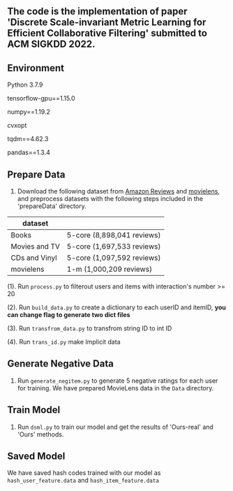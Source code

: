 ## The code is the implementation of paper 'Discrete Scale-invariant Metric Learning for Efficient Collaborative Filtering' submitted to ACM SIGKDD 2022.

## Environment

Python 3.7.9

tensorflow-gpu==1.15.0

numpy==1.19.2

cvxopt

tqdm==4.62.3

pandas==1.3.4

## Prepare Data

1.  Download the following dataset from [Amazon Reviews](http://jmcauley.ucsd.edu/data/amazon/) and [movielens](http://files.grouplens.org/datasets/movielens/), and preprocess datasets with the following steps included in the 'prepareData' directory.

| dataset       |                            |
| ------------- | -------------------------- |
| Books         | 5-core (8,898,041 reviews) |
| Movies and TV | 5-core (1,697,533 reviews) |
| CDs and Vinyl | 5-core (1,097,592 reviews) |
| movielens     | 1-m (1,000,209 reviews)    |

(1).  Run `process.py` to filterout users and items with interaction's number >= 20 

(2).  Run `build_data.py` to create a dictionary to each userID and itemID, **you can change flag to generate two dict files**

(3).  Run `transfrom_data.py` to transfrom string ID to int ID

(4).  Run `trans_id.py` make Implicit data

## Generate Negative Data

1. Run `generate_negitem.py` to generate 5 negative ratings for each user for training. We have prepared MovieLens data in the `Data` directory.

## Train Model

1. Run `dsml.py` to train our model and get the results of 'Ours-real' and 'Ours' methods.


## Saved Model

We have saved hash codes trained with our model as `hash_user_feature.data` and `hash_item_feature.data`
